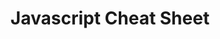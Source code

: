 ---
layout: post
title: Javascript Cheat Sheet
categories: [ecrits, presentation]
resume: Présentation de techniques de base en Javascript.
images: ["/img/presentation/JS.png"]
directLink: "http://manland.github.io/slides-angularjs/jscheatsheet/"
---